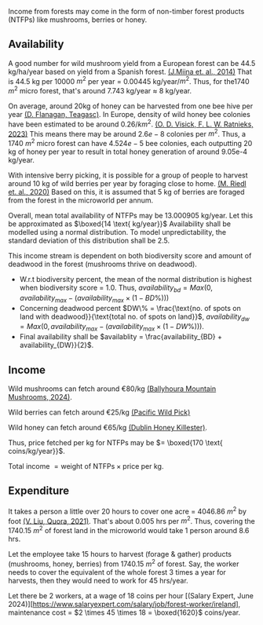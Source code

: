 Income from forests may come in the form of non-timber forest products (NTFPs) like mushrooms, berries or honey.

## Availability

A good number for wild mushroom yield from a European forest can be 44.5 kg/ha/year based on yield from a Spanish forest. [(J.Miina et. al., 2014)](https://star-tree.eu/images/visuals/reader/7_promoting%20wild%20mushroom%20yields.pdf) That is 44.5 kg per 10000 $m^2$ per year = 0.00445 kg/year/$m^2$. Thus, for the1740 $m^2$ micro forest, that's around 7.743 kg/year $\approx$ 8 kg/year.

On average, around 20kg of honey can be harvested from one bee hive per year [(D. Flanagan, Teagasc)](https://www.teagasc.ie/rural-economy/rural-development/diversification/bee-keeping-and-honey-production/). In Europe, density of wild honey bee colonies have been estimated to be around $0.26/km^2$. [(O. D. Visick, F. L. W. Ratnieks, 2023)](https://pubmed.ncbi.nlm.nih.gov/37841222/)  This means there may be around $2.6e-8$ colonies per $m^2$. Thus, a 1740 $m^2$ micro forest can have $4.524e-5$ bee colonies, each outputting 20 kg of honey per year to result in total honey generation of around 9.05e-4 kg/year.

With intensive berry picking, it is possible for a group of people to harvest around $10 \text{ kg}$ of wild berries per year by foraging close to home. [(M. Riedl et. al., 2020)](https://www.mdpi.com/1999-4907/11/10/1114) Based on this, it is assumed that 5 kg of berries are foraged from the forest in the microworld per annum.

Overall, mean total availability of NTFPs may be $13.000905 \text{ kg/year}$. Let this be approximated as $\boxed{14 \text{ kg/year}}$ Availability shall be modelled using a normal distribution. To model unpredictability, the standard deviation of this distribution shall be 2.5.

This income stream is dependent on both biodiversity score and amount of deadwood in the forest (mushrooms thrive on deadwood).
* W.r.t biodiversity percent, the mean of the normal distribution is highest when biodiversity score = 1.0. Thus, $availability_{bd} = Max(0, availability_{max} -  (availability_{max} \times (1 - BD\%)))$
* Concerning deadwood percent $DW\% = \frac{\text{no. of spots on land with deadwood}}{\text{total no. of spots on land}}$, $availability_{dw} = Max(0, availability_{max} -  (availability_{max} \times (1 - DW\%)))$.
* Final availability shall be $availablity = \frac{availability_{BD} + availability_{DW}}{2}$.

## Income

Wild mushrooms can fetch around €80/kg [(Ballyhoura Mountain Mushrooms, 2024)](https://ballyhouramushrooms.ie/store/Wild-Irish-Mushrooms-c87664037).

Wild berries can fetch around €25/kg [(Pacific Wild Pick)](https://pacificwildpick.com/collections/berries)

Wild honey can fetch around €65/kg [(Dublin Honey Killester)](https://dublinhoneykillester.ie/product/pure-irish-honey-killester/).

Thus, price fetched per kg for NTFPs may be $= \boxed{170 \text{ coins/kg/year}}$.

Total income $= \text{weight of NTFPs} \times \text{price per kg}$. 

## Expenditure

It takes a person a little over 20 hours to cover one acre = 4046.86 $m^2$ by foot [(V. Liu, Quora, 2021)](https://www.quora.com/How-long-does-it-take-a-person-to-walk-an-acre). That's about 0.005 hrs per $m^2$.  Thus, covering the 1740.15 $m^2$ of forest land in the microworld would take 1 person around 8.6 hrs.

Let the employee take 15 hours to harvest (forage & gather) products (mushrooms, honey, berries) from 1740.15 $m^2$ of forest. Say, the worker needs to cover the equivalent of the whole forest 3 times a year for harvests, then they would need to work for 45 hrs/year. 

Let there be 2 workers, at a wage of 18 coins per hour [(Salary Expert, June 2024)][https://www.salaryexpert.com/salary/job/forest-worker/ireland], maintenance cost = $2 \times 45 \times 18 = \boxed{1620}$ coins/year.